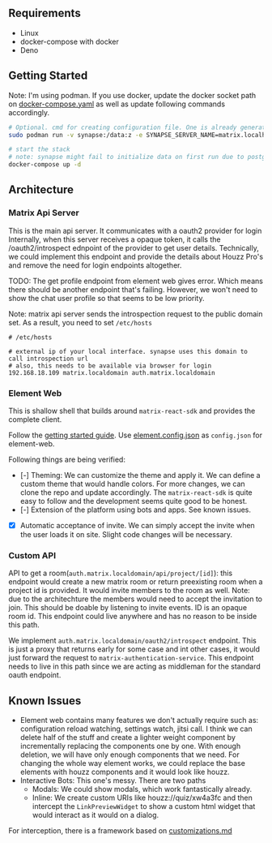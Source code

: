 ## Requirements

- Linux
- docker-compose with docker
- Deno

## Getting Started

Note: I'm using podman. If you use docker, update the docker socket path on
[docker-compose.yaml](docker-compose.yaml) as well as update following commands
accordingly.

```bash
# Optional. cmd for creating configuration file. One is already generated for you
sudo podman run -v synapse:/data:z -e SYNAPSE_SERVER_NAME=matrix.localhost -e SYNAPSE_REPORT_STATS=yes docker.io/matrixdotorg synapse:latest generate

# start the stack
# note: synapse might fail to initialize data on first run due to postgres taking some time to initialize. Simply restart synapse after few seconds
docker-compose up -d

```

## Architecture

### Matrix Api Server

This is the main api server. It communicates with a oauth2 provider for login
Internally, when this server receives a opaque token, it calls the
/oauth2/introspect ednpoint of the provider to get user details. Technically, we
could implement this endpoint and provide the details about Houzz Pro's and
remove the need for login endpoints altogether.

TODO: The get profile endpoint from element web gives error. Which means there
should be another endpoint that's failing. However, we won't need to show the
chat user profile so that seems to be low priority.

Note: matrix api server sends the introspection request to the public domain
set. As a result, you need to set `/etc/hosts`

```
# /etc/hosts

# external ip of your local interface. synapse uses this domain to call introspection url
# also, this needs to be available via browser for login
192.168.18.109 matrix.localdomain auth.matrix.localdomain

```

### Element Web

This is shallow shell that builds around `matrix-react-sdk` and provides the
complete client.

Follow the
[getting started guide](https://github.com/vector-im/element-web/#setting-up-a-dev-environment).
Use [element.config.json](element.config.json) as `config.json` for element-web.

Following things are being verified:

- [-] Theming: We can customize the theme and apply it. We can define a custom
  theme that would handle colors. For more changes, we can clone the repo and
  update accordingly. The `matrix-react-sdk` is quite easy to follow and the
  development seems quite good to be honest.
- [-] Extension of the platform using bots and apps. See known issues.
- [x] Automatic acceptance of invite. We can simply accept the invite when the
      user loads it on site. Slight code changes will be necessary.

### Custom API

API to get a room(`auth.matrix.localdomain/api/project/[id]`): this endpoint would
create a new matrix room or return preexisting room when a project id is
provided. It would invite members to the room as well. Note: due to the
architechture the members would need to accept the invitation to join. This
should be doable by listening to invite events. ID is an opaque room id. This
endpoint could live anywhere and has no reason to be inside this path.

We implement `auth.matrix.localdomain/oauth2/introspect` endpoint. This is just a
proxy that returns early for some case and int other cases, it would just
forward the request to `matrix-authentication-service`. This endpoint needs to
live in this path since we are acting as middleman for the standard oauth
endpoint.

## Known Issues
- Element web contains many features we don't actually require such as: configuration reload watching, settings watch, jitsi call. I think we can delete half of the stuff and create a lighter weight component by incrementally replacing the components one by one. With enough deletion, we will have only enough components that we need. For changing the whole way element works, we could replace the base elements with houzz components and it would look like houzz.
- Interactive Bots: This one's messy. There are two paths
  - Modals: We could show modals, which work fantastically already.
  - Inline: We create custom URIs like houzz://quiz/xw4a3fc and then intercept the `LinkPreviewWidget` to show a custom html widget that would interact as it would on a dialog.

For interception, there is a framework based on [customizations.md](https://github.com/vector-im/element-web/blob/develop/docs/customisations.md)

